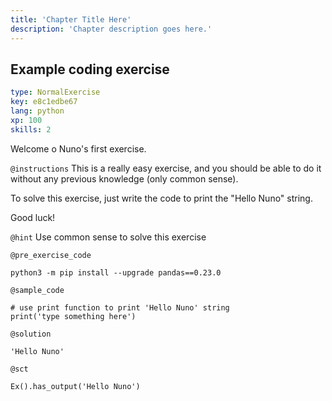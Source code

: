 ```yaml
---
title: 'Chapter Title Here'
description: 'Chapter description goes here.'
---
```


## Example coding exercise

```yaml
type: NormalExercise
key: e8c1edbe67
lang: python
xp: 100
skills: 2
```

Welcome o Nuno's first exercise.

`@instructions`
This is a really easy exercise, and you should be able to do it without any previous knowledge (only common sense).

To solve this exercise, just write the code to print the "Hello Nuno" string.

Good luck!

`@hint`
Use common sense to solve this exercise

`@pre_exercise_code`
```{python}
python3 -m pip install --upgrade pandas==0.23.0
```

`@sample_code`
```{python}
# use print function to print 'Hello Nuno' string
print('type something here')
```

`@solution`
```{python}
'Hello Nuno'
```

`@sct`
```{python}
Ex().has_output('Hello Nuno')
```
